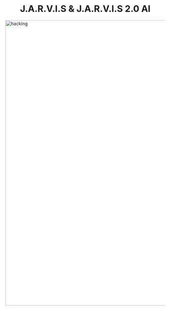 <h1 align="center">J.A.R.V.I.S & J.A.R.V.I.S 2.0 AI</h1>

<img align="center" alt="hacking" width="900" src="https://github.com/GauravSingh9356/J.A.R.V.I.S/raw/master/ReadmeHeader.gif">
